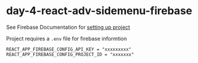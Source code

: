 # day-4-react-adv-sidemenu-firebase

See Firebase Documentation for [setting up project](https://firebase.google.com/docs/web/setup?authuser=0)



Project requires a `.env` file for firebase informtion

```
REACT_APP_FIREBASE_CONFIG_API_KEY = "xxxxxxxxx"
REACT_APP_FIREBASE_CONFIG_PROJECT_ID = "xxxxxxx"
```
